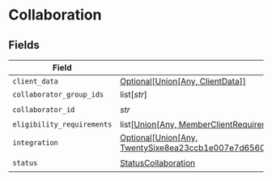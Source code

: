 # Collaboration


## Fields

| Field                                                                                                                                            | Type                                                                                                                                             | Required                                                                                                                                         | Description                                                                                                                                      |
| ------------------------------------------------------------------------------------------------------------------------------------------------ | ------------------------------------------------------------------------------------------------------------------------------------------------ | ------------------------------------------------------------------------------------------------------------------------------------------------ | ------------------------------------------------------------------------------------------------------------------------------------------------ |
| `client_data`                                                                                                                                    | [Optional[Union[Any, ClientData]]](../../models/shared/collaborationclientdata.md)                                                               | :heavy_minus_sign:                                                                                                                               | N/A                                                                                                                                              |
| `collaborator_group_ids`                                                                                                                         | list[*str*]                                                                                                                                      | :heavy_minus_sign:                                                                                                                               | N/A                                                                                                                                              |
| `collaborator_id`                                                                                                                                | *str*                                                                                                                                            | :heavy_check_mark:                                                                                                                               | N/A                                                                                                                                              |
| `eligibility_requirements`                                                                                                                       | list[[Union[Any, MemberClientRequirementResponse]](../../models/shared/collaborationeligibilityrequirements.md)]                                 | :heavy_minus_sign:                                                                                                                               | N/A                                                                                                                                              |
| `integration`                                                                                                                                    | [Optional[Union[Any, TwentySixe8ea23ccb1e007e7d6560175c7e75c768dac34727b7fe1d834ca24b8221ef4]]](../../models/shared/collaborationintegration.md) | :heavy_minus_sign:                                                                                                                               | N/A                                                                                                                                              |
| `status`                                                                                                                                         | [StatusCollaboration](../../models/shared/statuscollaboration.md)                                                                                | :heavy_check_mark:                                                                                                                               | N/A                                                                                                                                              |